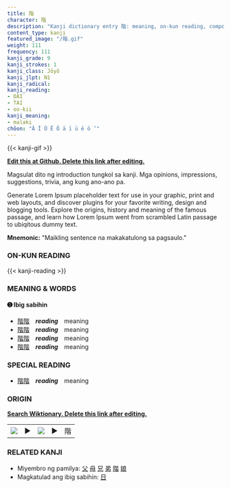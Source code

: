 ```yaml
---
title: 階
character: 階
description: "Kanji dictionary entry 階: meaning, on-kun reading, compounds, origin, related kanji"
content_type: kanji
featured_image: "/階.gif"
weight: 111
frequency: 111
kanji_grade: 9
kanji_strokes: 1
kanji_class: Jōyō
kanji_jlpt: N1
kanji_radical: 
kanji_reading: 
- DAI
- TAI
- oo-kii
kanji_meaning:
- malaki
chōon: "Ā Ī Ū Ē Ō ā ī ū ē ō ’"
---
```

[//]: # (Don't edit the line below. Kanji animated GIF code is automatically generated.)
{{< kanji-gif >}}

[//]: # (Edit below this line.)

**[Edit this at Github. Delete this link after editing.](https://github.com/tim0g/tim/tree/main/content/kanji/階/index.md)**

Magsulat dito ng introduction tungkol sa kanji. Mga opinions, impressions, suggestions, trivia, ang kung ano-ano pa.

Generate Lorem Ipsum placeholder text for use in your graphic, print and web layouts, and discover plugins for your favorite writing, design and blogging tools. Explore the origins, history and meaning of the famous passage, and learn how Lorem Ipsum went from scrambled Latin passage to ubiqitous dummy text.
 
**Mnemonic:** "Maikling sentence na makakatulong sa pagsaulo."

### ON-KUN READING

[//]: # (Don't edit the line below. ON-KUN READING code is automatically generated.)
{{< kanji-reading >}}

### MEANING & WORDS

#### ➊ **Ibig sabihin**
  - [階](../階)[階](../階)　***reading***　meaning
  - [階](../階)[階](../階)　***reading***　meaning
  - [階](../階)[階](../階)　***reading***　meaning
  - [階](../階)[階](../階)　***reading***　meaning

### SPECIAL READING
  - [階](../階)[階](../階)　***reading***　meaning

### ORIGIN

**[Search Wiktionary. Delete this link after editing.](https://wiktionary.org/wiki/階)**
<table class="kanji-table"><tr><td>
<img src="60px-階-bronze.svg.png">
</td><td>▶</td><td>
<img src="60px-階-oracle.svg.png">
</td><td>▶</td>
<td class="kanji-origin">階</td>
</tr></table>

### RELATED KANJI
- Miyembro ng pamilya: [父](../父) [母](../母) [兄](../兄) [弟](../弟) [階](../階) [娘](../娘)
- Magkatulad ang ibig sabihin: [日](../日)
